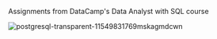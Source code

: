 Assignments from DataCamp's Data Analyst with SQL course




![postgresql-transparent-11549831769mskagmdcwn](https://user-images.githubusercontent.com/113591133/190930046-153bb683-b66b-4b40-a9e7-9bfcfc0f34b8.png)
